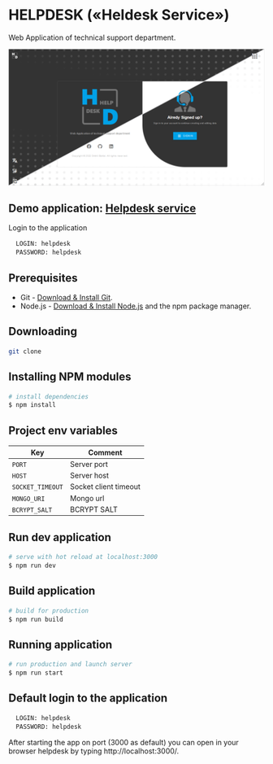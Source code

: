 # HELPDESK («Heldesk Service»)

Web Application of technical support department.

<img src="/static/img/social-preview.png">

## Demo application: [Helpdesk service](https://helpdesk-service.onrender.com)

Login to the application

```bash
  LOGIN: helpdesk
  PASSWORD: helpdesk
```

## Prerequisites

- Git - [Download & Install Git](https://git-scm.com/downloads).
- Node.js - [Download & Install Node.js](https://nodejs.org/en/download/) and the npm package manager.

## Downloading

```bash
git clone
```

## Installing NPM modules

```bash
# install dependencies
$ npm install
```

## Project env variables

| Key              | Comment               |
| ---------------- | --------------------- |
| `PORT`           | Server port           |
| `HOST`           | Server host           |
| `SOCKET_TIMEOUT` | Socket client timeout |
| `MONGO_URI`      | Mongo url             |
| `BCRYPT_SALT`    | BCRYPT SALT           |

## Run dev application

```bash
# serve with hot reload at localhost:3000
$ npm run dev
```

## Build application

```bash
# build for production
$ npm run build
```

## Running application

```bash
# run production and launch server
$ npm run start
```

## Default login to the application

```bash
  LOGIN: helpdesk
  PASSWORD: helpdesk
```

After starting the app on port (3000 as default) you can open
in your browser helpdesk by typing http://localhost:3000/.
